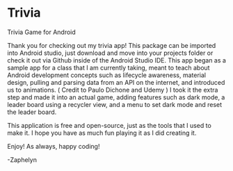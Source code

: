 # Trivia
Trivia Game for Android

Thank you for checking out my trivia app! This package can be imported into Android studio, just download and move into your projects folder or check it out via Github 
inside of the Android Studio IDE. This app began as a sample app for a class that I am currently taking, meant to teach about Android development concepts such as 
lifecycle awareness, material design, pulling and parsing data from an API on the internet, and introduced us to animations. ( Credit to Paulo Dichone and Udemy )
I took it the extra step and made it into an actual game, adding features such as dark mode, a leader board using a recycler view, and a menu to set dark mode and reset the leader board.

This application is free and open-source, just as the tools that I used to make it. I hope you have as much fun playing it as I did creating it.

Enjoy! As always, happy coding!

-Zaphelyn
